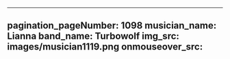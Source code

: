 ------
pagination_pageNumber: 1098
musician_name: Lianna
band_name: Turbowolf
img_src: images/musician1119.png
onmouseover_src: 
------